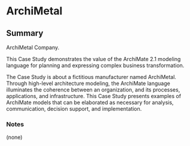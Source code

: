 # ArchiMetal

## Summary

ArchiMetal Company.

This Case Study demonstrates the value of the ArchiMate 2.1 modeling language for planning and expressing complex business transformation.

The Case Study is about a fictitious manufacturer named ArchiMetal. Through high-level architecture modeling, the ArchiMate language illuminates the coherence between an organization, and its processes, applications, and infrastructure. This Case Study presents examples of ArchiMate models that can be elaborated as necessary for analysis, communication, decision support, and implementation.

### Notes
(none)